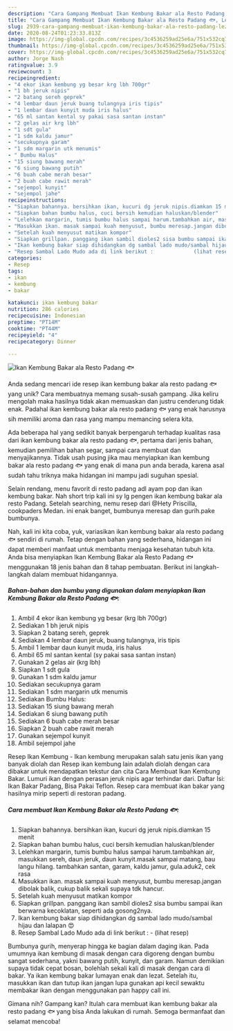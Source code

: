```yaml
---
description: "Cara Gampang Membuat Ikan Kembung Bakar ala Resto Padang 🐟, Lezat Sekali"
title: "Cara Gampang Membuat Ikan Kembung Bakar ala Resto Padang 🐟, Lezat Sekali"
slug: 2939-cara-gampang-membuat-ikan-kembung-bakar-ala-resto-padang-lezat-sekali
date: 2020-08-24T01:23:33.813Z
image: https://img-global.cpcdn.com/recipes/3c4536259ad25e6a/751x532cq70/ikan-kembung-bakar-ala-resto-padang-🐟-foto-resep-utama.jpg
thumbnail: https://img-global.cpcdn.com/recipes/3c4536259ad25e6a/751x532cq70/ikan-kembung-bakar-ala-resto-padang-🐟-foto-resep-utama.jpg
cover: https://img-global.cpcdn.com/recipes/3c4536259ad25e6a/751x532cq70/ikan-kembung-bakar-ala-resto-padang-🐟-foto-resep-utama.jpg
author: Jorge Nash
ratingvalue: 3.9
reviewcount: 3
recipeingredient:
- "4 ekor ikan kembung yg besar krg lbh 700gr"
- "1 bh jeruk nipis"
- "2 batang sereh geprek"
- "4 lembar daun jeruk buang tulangnya iris tipis"
- "1 lembar daun kunyit muda iris halus"
- "65 ml santan kental sy pakai sasa santan instan"
- "2 gelas air krg lbh"
- "1 sdt gula"
- "1 sdm kaldu jamur"
- "secukupnya garam"
- "1 sdm margarin utk menumis"
- " Bumbu Halus"
- "15 siung bawang merah"
- "6 siung bawang putih"
- "6 buah cabe merah besar"
- "2 buah cabe rawit merah"
- "sejempol kunyit"
- "sejempol jahe"
recipeinstructions:
- "Siapkan bahannya. bersihkan ikan, kucuri dg jeruk nipis.diamkan 15 menit"
- "Siapkan bahan bumbu halus, cuci bersih kemudian haluskan/blender"
- "Lelehkan margarin, tumis bumbu halus sampai harum.tambahkan air, masukkan sereh, daun jeruk, daun kunyit.masak sampai matang, bau langu hilang. tambahkan santan, garam, kaldu jamur, gula.aduk2, cek rasa"
- "Masukkan ikan. masak sampai kuah menyusut, bumbu meresap.jangan dibolak balik, cukup balik sekali supaya tdk hancur."
- "Setelah kuah menyusut matikan kompor"
- "Siapkan grillpan. panggang ikan sambil dioles2 sisa bumbu sampai ikan berwarna kecoklatan, seperti ada gosong2nya."
- "Ikan kembung bakar siap dihidangkan dg sambal lado mudo/sambal hijau dan lalapan 😍"
- "Resep Sambal Lado Mudo ada di link berikut :             (lihat resep)"
categories:
- Resep
tags:
- ikan
- kembung
- bakar

katakunci: ikan kembung bakar 
nutrition: 286 calories
recipecuisine: Indonesian
preptime: "PT14M"
cooktime: "PT44M"
recipeyield: "4"
recipecategory: Dinner

---
```



![Ikan Kembung Bakar ala Resto Padang 🐟](https://img-global.cpcdn.com/recipes/3c4536259ad25e6a/751x532cq70/ikan-kembung-bakar-ala-resto-padang-🐟-foto-resep-utama.jpg)

Anda sedang mencari ide resep ikan kembung bakar ala resto padang 🐟 yang unik? Cara membuatnya memang susah-susah gampang. Jika keliru mengolah maka hasilnya tidak akan memuaskan dan justru cenderung tidak enak. Padahal ikan kembung bakar ala resto padang 🐟 yang enak harusnya sih memiliki aroma dan rasa yang mampu memancing selera kita.

Ada beberapa hal yang sedikit banyak berpengaruh terhadap kualitas rasa dari ikan kembung bakar ala resto padang 🐟, pertama dari jenis bahan, kemudian pemilihan bahan segar, sampai cara membuat dan menyajikannya. Tidak usah pusing jika mau menyiapkan ikan kembung bakar ala resto padang 🐟 yang enak di mana pun anda berada, karena asal sudah tahu triknya maka hidangan ini mampu jadi suguhan spesial.

Selain rendang, menu favorit di resto padang adl ayam pop dan ikan kembung bakar. Nah short trip kali ini sy lg pengen ikan kembung bakar ala resto Padang. Setelah searching, nemu resep dari @Hety Priscilla, cookpaders Medan. ini enak banget, bumbunya meresap dan gurih.pake bumbunya.


Nah, kali ini kita coba, yuk, variasikan ikan kembung bakar ala resto padang 🐟 sendiri di rumah. Tetap dengan bahan yang sederhana, hidangan ini dapat memberi manfaat untuk membantu menjaga kesehatan tubuh kita. Anda bisa menyiapkan Ikan Kembung Bakar ala Resto Padang 🐟 menggunakan 18 jenis bahan dan 8 tahap pembuatan. Berikut ini langkah-langkah dalam membuat hidangannya.

<!--inarticleads1-->

##### Bahan-bahan dan bumbu yang digunakan dalam menyiapkan Ikan Kembung Bakar ala Resto Padang 🐟:

1. Ambil 4 ekor ikan kembung yg besar (krg lbh 700gr)
1. Sediakan 1 bh jeruk nipis
1. Siapkan 2 batang sereh, geprek
1. Sediakan 4 lembar daun jeruk, buang tulangnya, iris tipis
1. Ambil 1 lembar daun kunyit muda, iris halus
1. Ambil 65 ml santan kental (sy pakai sasa santan instan)
1. Gunakan 2 gelas air (krg lbh)
1. Siapkan 1 sdt gula
1. Gunakan 1 sdm kaldu jamur
1. Sediakan secukupnya garam
1. Sediakan 1 sdm margarin utk menumis
1. Sediakan  Bumbu Halus:
1. Sediakan 15 siung bawang merah
1. Sediakan 6 siung bawang putih
1. Sediakan 6 buah cabe merah besar
1. Siapkan 2 buah cabe rawit merah
1. Gunakan sejempol kunyit
1. Ambil sejempol jahe


Resep Ikan Kembung - Ikan kembung merupakan salah satu jenis ikan yang banyak diolah dan Resep ikan kembung lain adalah diolah dengan cara dibakar untuk mendapatkan tekstur dan cita Cara Membuat Ikan Kembung Bakar. Lumuri ikan dengan perasan jeruk nipis agar terhindar dari. Daftar Isi: Ikan Bakar Padang, Bisa Pakai Teflon. Resep cara membuat ikan bakar yang hasilnya mirip seperti di restoran padang. 

<!--inarticleads2-->

##### Cara membuat Ikan Kembung Bakar ala Resto Padang 🐟:

1. Siapkan bahannya. bersihkan ikan, kucuri dg jeruk nipis.diamkan 15 menit
1. Siapkan bahan bumbu halus, cuci bersih kemudian haluskan/blender
1. Lelehkan margarin, tumis bumbu halus sampai harum.tambahkan air, masukkan sereh, daun jeruk, daun kunyit.masak sampai matang, bau langu hilang. tambahkan santan, garam, kaldu jamur, gula.aduk2, cek rasa
1. Masukkan ikan. masak sampai kuah menyusut, bumbu meresap.jangan dibolak balik, cukup balik sekali supaya tdk hancur.
1. Setelah kuah menyusut matikan kompor
1. Siapkan grillpan. panggang ikan sambil dioles2 sisa bumbu sampai ikan berwarna kecoklatan, seperti ada gosong2nya.
1. Ikan kembung bakar siap dihidangkan dg sambal lado mudo/sambal hijau dan lalapan 😍
1. Resep Sambal Lado Mudo ada di link berikut : -             (lihat resep)


Bumbunya gurih, menyerap hingga ke bagian dalam daging ikan. Pada umumnya ikan kembung di masak dengan cara digoreng dengan bumbu sangat sederhana, yakni bawang putih, kunyit, dan garam. Namun demikian supaya tidak cepat bosan, bolehlah sekali kali di masak dengan cara di bakar. Ya ikan kembung bakar lumayan enak dan lezat. Setelah itu, masukkan ikan dan tutup ikan jangan lupa gunakan api kecil sewaktu membakar ikan dengan menggunakan pan happy call ini. 

Gimana nih? Gampang kan? Itulah cara membuat ikan kembung bakar ala resto padang 🐟 yang bisa Anda lakukan di rumah. Semoga bermanfaat dan selamat mencoba!

